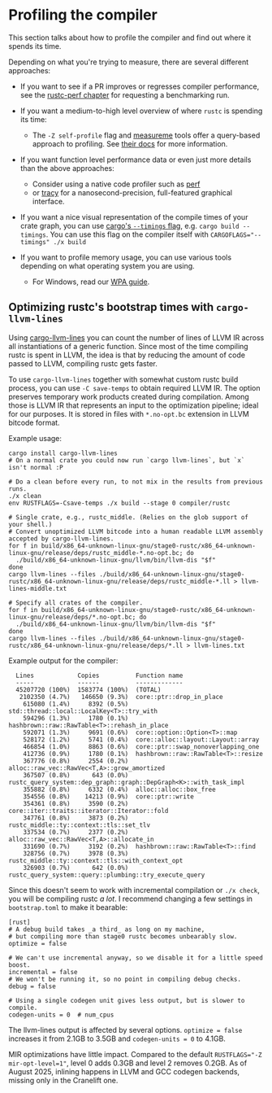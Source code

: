 # Profiling the compiler

This section talks about how to profile the compiler and find out where it spends its time.

Depending on what you're trying to measure, there are several different approaches:

- If you want to see if a PR improves or regresses compiler performance,
  see the [rustc-perf chapter](tests/perf.md) for requesting a benchmarking run.

- If you want a medium-to-high level overview of where `rustc` is spending its time:
  - The `-Z self-profile` flag and [measureme](https://github.com/rust-lang/measureme) tools offer a query-based approach to profiling.
    See [their docs](https://github.com/rust-lang/measureme/blob/master/summarize/README.md) for more information.

- If you want function level performance data or even just more details than the above approaches:
  - Consider using a native code profiler such as [perf](profiling/with_perf.md)
  - or [tracy](https://github.com/nagisa/rust_tracy_client) for a nanosecond-precision,
    full-featured graphical interface.

- If you want a nice visual representation of the compile times of your crate graph,
  you can use [cargo's `--timings` flag](https://doc.rust-lang.org/nightly/cargo/reference/timings.html),
  e.g. `cargo build --timings`.
  You can use this flag on the compiler itself with `CARGOFLAGS="--timings" ./x build`

- If you want to profile memory usage, you can use various tools depending on what operating system
  you are using.
  - For Windows, read our [WPA guide](profiling/wpa_profiling.md).

## Optimizing rustc's bootstrap times with `cargo-llvm-lines`

Using [cargo-llvm-lines](https://github.com/dtolnay/cargo-llvm-lines) you can count the
number of lines of LLVM IR across all instantiations of a generic function.
Since most of the time compiling rustc is spent in LLVM, the idea is that by
reducing the amount of code passed to LLVM, compiling rustc gets faster.

To use `cargo-llvm-lines` together with somewhat custom rustc build process, you can use
`-C save-temps` to obtain required LLVM IR. The option preserves temporary work products
created during compilation. Among those is LLVM IR that represents an input to the
optimization pipeline; ideal for our purposes. It is stored in files with `*.no-opt.bc`
extension in LLVM bitcode format.

Example usage:
```
cargo install cargo-llvm-lines
# On a normal crate you could now run `cargo llvm-lines`, but `x` isn't normal :P

# Do a clean before every run, to not mix in the results from previous runs.
./x clean
env RUSTFLAGS=-Csave-temps ./x build --stage 0 compiler/rustc

# Single crate, e.g., rustc_middle. (Relies on the glob support of your shell.)
# Convert unoptimized LLVM bitcode into a human readable LLVM assembly accepted by cargo-llvm-lines.
for f in build/x86_64-unknown-linux-gnu/stage0-rustc/x86_64-unknown-linux-gnu/release/deps/rustc_middle-*.no-opt.bc; do
  ./build/x86_64-unknown-linux-gnu/llvm/bin/llvm-dis "$f"
done
cargo llvm-lines --files ./build/x86_64-unknown-linux-gnu/stage0-rustc/x86_64-unknown-linux-gnu/release/deps/rustc_middle-*.ll > llvm-lines-middle.txt

# Specify all crates of the compiler.
for f in build/x86_64-unknown-linux-gnu/stage0-rustc/x86_64-unknown-linux-gnu/release/deps/*.no-opt.bc; do
  ./build/x86_64-unknown-linux-gnu/llvm/bin/llvm-dis "$f"
done
cargo llvm-lines --files ./build/x86_64-unknown-linux-gnu/stage0-rustc/x86_64-unknown-linux-gnu/release/deps/*.ll > llvm-lines.txt
```

Example output for the compiler:
```
  Lines            Copies          Function name
  -----            ------          -------------
  45207720 (100%)  1583774 (100%)  (TOTAL)
   2102350 (4.7%)   146650 (9.3%)  core::ptr::drop_in_place
    615080 (1.4%)     8392 (0.5%)  std::thread::local::LocalKey<T>::try_with
    594296 (1.3%)     1780 (0.1%)  hashbrown::raw::RawTable<T>::rehash_in_place
    592071 (1.3%)     9691 (0.6%)  core::option::Option<T>::map
    528172 (1.2%)     5741 (0.4%)  core::alloc::layout::Layout::array
    466854 (1.0%)     8863 (0.6%)  core::ptr::swap_nonoverlapping_one
    412736 (0.9%)     1780 (0.1%)  hashbrown::raw::RawTable<T>::resize
    367776 (0.8%)     2554 (0.2%)  alloc::raw_vec::RawVec<T,A>::grow_amortized
    367507 (0.8%)      643 (0.0%)  rustc_query_system::dep_graph::graph::DepGraph<K>::with_task_impl
    355882 (0.8%)     6332 (0.4%)  alloc::alloc::box_free
    354556 (0.8%)    14213 (0.9%)  core::ptr::write
    354361 (0.8%)     3590 (0.2%)  core::iter::traits::iterator::Iterator::fold
    347761 (0.8%)     3873 (0.2%)  rustc_middle::ty::context::tls::set_tlv
    337534 (0.7%)     2377 (0.2%)  alloc::raw_vec::RawVec<T,A>::allocate_in
    331690 (0.7%)     3192 (0.2%)  hashbrown::raw::RawTable<T>::find
    328756 (0.7%)     3978 (0.3%)  rustc_middle::ty::context::tls::with_context_opt
    326903 (0.7%)      642 (0.0%)  rustc_query_system::query::plumbing::try_execute_query
```

Since this doesn't seem to work with incremental compilation or `./x check`,
you will be compiling rustc _a lot_.
I recommend changing a few settings in `bootstrap.toml` to make it bearable:
```
[rust]
# A debug build takes _a third_ as long on my machine,
# but compiling more than stage0 rustc becomes unbearably slow.
optimize = false

# We can't use incremental anyway, so we disable it for a little speed boost.
incremental = false
# We won't be running it, so no point in compiling debug checks.
debug = false

# Using a single codegen unit gives less output, but is slower to compile.
codegen-units = 0  # num_cpus
```

The llvm-lines output is affected by several options.
`optimize = false` increases it from 2.1GB to 3.5GB and `codegen-units = 0` to 4.1GB.

MIR optimizations have little impact. Compared to the default `RUSTFLAGS="-Z
mir-opt-level=1"`, level 0 adds 0.3GB and level 2 removes 0.2GB.
As of <!-- date-check --> August 2025,
inlining happens in LLVM and GCC codegen backends,
missing only in the Cranelift one.
